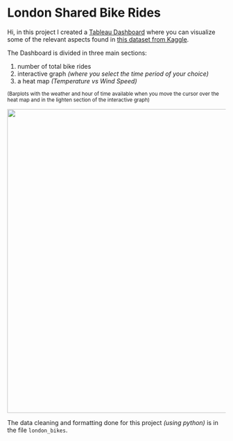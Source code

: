 # London Shared Bike Rides 

Hi, in this project I created a [Tableau Dashboard](https://public.tableau.com/views/LondonBikeRidesvisualizationprojectfromKaggleDataset/Dashboard1?:language=es-ES&publish=yes&:display_count=n&:origin=viz_share_link)
where you can visualize some of the relevant aspects found in [this dataset from Kaggle](https://www.kaggle.com/datasets/hmavrodiev/london-bike-sharing-dataset).

The Dashboard is divided in three main sections:
1. number of total bike rides
2. interactive graph <i>(where you select the time period of your choice)</i>
3. a heat map <i>(Temperature vs Wind Speed)</i>

<sub>(Barplots with the weather and hour of time available when you move the cursor over the heat map and in the lighten section of the interactive graph)</sub>

<kbd><img width="700" src="https://github.com/MCDC172/DS-Journey/assets/133555383/90765292-6f06-4684-91e7-0fb1a15591ed"></kbd>

The data cleaning and formatting done for this project <i>(using python)</i> is in the file `london_bikes`.
